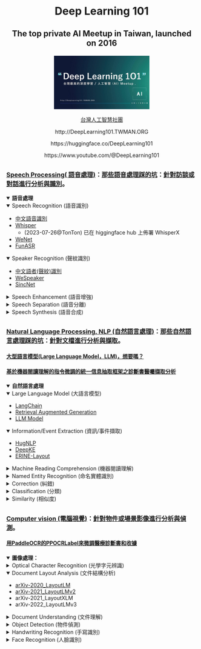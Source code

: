 # <p align="center">Deep Learning 101</a></p>

## <p align="center">The top private AI Meetup in Taiwan, launched on 2016</a></p>

<p align="center">
<img src="./images/DeepLearning101.JPG" width="50%" />

<p align="center">
<a href="https://www.facebook.com/groups/525579498272187/">台灣人工智慧社團</a>
</p>

<p align="center">
http://DeepLearning101.TWMAN.ORG
<p align="center">
https://huggingface.co/DeepLearning101  
<p align="center">
https://www.youtube.com/@DeepLearning101

##

### [Speech Processing( 語音處理)](https://github.com/Deep-Learning-101/Speech-Processing-Paper)：**[那些語音處理踩的坑](https://blog.twman.org/2021/04/ASR.html)**：[針對訪談或對話進行分析與識別](https://www.twman.org/AI/ASR)。

<details open>
<summary><strong>語音處理</strong></summary>
  
  <details open>
  <summary>Speech Recognition (語音識別)</summary>

  - [中文語音識別](https://www.twman.org/AI/ASR)
  - [Whisper](https://github.com/Deep-Learning-101/Speech-Processing-Paper/blob/main/Whisper.md)
    - (2023-07-26@TonTon) 已在 higgingface hub 上佈署 WhisperX
  - [WeNet](https://github.com/Deep-Learning-101/Speech-Processing-Paper/blob/main/WeNet.md)
  - [FunASR](https://github.com/Deep-Learning-101/Speech-Processing-Paper/blob/main/FunASR.md)

  </details>

  <details open>
  <summary>Speaker Recognition (聲紋識別)</summary>

  - [中文語者(聲紋)識別](https://www.twman.org/AI/ASR/SpeakerRecognition)
  - [WeSpeaker](https://github.com/Deep-Learning-101/Speech-Processing-Paper/blob/main/WeSpeaker.md)
  - [SincNet](https://github.com/Deep-Learning-101/Speech-Processing-Paper/blob/main/SincNet.md)

  </details>

  <details close>
  <summary>Speech Enhancement (語音增強)</summary>

  - [中文語音增強(去噪)](https://www.twman.org/AI/ASR/SpeechEnhancement)
  - [Denoiser](https://github.com/Deep-Learning-101/Speech-Processing-Paper/blob/main/Denoiser.md)

  </details>

  <details close>
  <summary>Speech Separation (語音分離)</summary>

  - [中文語者分離(分割)](https://www.twman.org/AI/ASR/SpeechSeparation)
  - [Mossformer](https://github.com/Deep-Learning-101/Speech-Processing-Paper/blob/main/Mossformer.md)
  - [TOLD@FASR](https://github.com/alibaba-damo-academy/FunASR/tree/main/egs/callhome/TOLD)
    - [TOLD能對混疊語音建模的說話人日誌框架](https://zhuanlan.zhihu.com/p/650346578))

  </details>

  <details close>
  <summary>Speech Synthesis (語音合成)</summary>

  - [清華大學LightGrad-TTS，且流式實現](https://zhuanlan.zhihu.com/p/656012430)：https://github.com/thuhcsi/LightGrad
  - [出門問問MeetVoice, 讓合成聲音以假亂真](https://zhuanlan.zhihu.com/p/92903377)
  - [VALL-E：微軟全新語音合成模型可以在3秒內復制任何人的聲音](https://zhuanlan.zhihu.com/p/598473227)
  - [BLSTM-RNN、Deep Voice、Tacotron…你都掌握了吗？一文总结语音合成必备经典模型（一）](https://new.qq.com/rain/a/20221204A02GIT00)
  - [Tacotron2、GST、Glow-TTS、Flow-TTS…你都掌握了吗？一文总结语音合成必备经典模型（二）](https://cloud.tencent.com/developer/article/2250062)
  - Bark：https://github.com/suno-ai/bark
      - [最強文本轉語音工具：Bark，本地安裝+雲端部署+在線體驗詳細教程](https://zhuanlan.zhihu.com/p/630900585)
      - [使用Transformers 優化文本轉語音模型Bark](https://zhuanlan.zhihu.com/p/651951136)

  </details>
</details>

##

### [Natural Language Processing, NLP (自然語言處理)](https://github.com/Deep-Learning-101/Natural-Language-Processing-Paper)：**[那些自然語言處理踩的坑](https://blog.twman.org/2021/04/NLP.html)**：[針對文檔進行分析與擷取](https://www.twman.org/AI/NLP)。

#### [大型語言模型(Large Language Model，LLM)，想要嗎？](https://blog.twman.org/2023/04/GPT.html)
#### [基於機器閱讀理解的指令微調的統一信息抽取框架之診斷書醫囑擷取分析](https://blog.twman.org/2023/07/HugIE.html)

<details open>
<summary><strong>自然語言處理</strong></summary>

  <details open>
  <summary>Large Language Model (大語言模型)</summary>

  - [LangChain](https://github.com/Deep-Learning-101/Natural-Language-Processing-Paper#langchain)
  - [Retrieval Augmented Generation](https://github.com/Deep-Learning-101/Natural-Language-Processing-Paper#rag)
  - [LLM Model](https://github.com/Deep-Learning-101/Natural-Language-Processing-Paper#llm-%E6%A8%A1%E5%9E%8B%E4%BB%8B%E7%B4%B9)

  </details>
  
  <details open>
  <summary>Information/Event Extraction (資訊/事件擷取)</summary>

  - [HugNLP](https://github.com/Deep-Learning-101/Natural-Language-Processing-Paper/blob/main/HugNLP.md)
  - [DeepKE](https://github.com/Deep-Learning-101/Natural-Language-Processing-Paper/blob/main/DeepKE.md)
  - [ERINE-Layout](https://github.com/Deep-Learning-101/Natural-Language-Processing-Paper/blob/main/ERNIE-Layout.md)

  </details>

  <details close>
  <summary>Machine Reading Comprehension (機器閱讀理解)</summary>
  </details>

  <details close>
  <summary>Named Entity Recognition (命名實體識別)</summary>
  </details>

  <details close>
  <summary>Correction (糾錯)</summary>
  </details>

  <details close>
  <summary>Classification (分類)</summary>
  </details>

  <details close>
  <summary>Similarity (相似度)</summary>
  </details>

</details>  




##

### [Computer vision (電腦視覺)](https://www.twman.org/AI/CV)：[針對物件或場景影像進行分析與偵測](https://github.com/Deep-Learning-101/Computer-Vision-Paper)。

#### [用PaddleOCR的PPOCRLabel來微調醫療診斷書和收據](https://blog.twman.org/2023/07/wsl.html)


<details open>
<summary><strong>圖像處理：</strong></summary>

  <details close>
  <summary>Optical Character Recognition (光學字元辨識)</summary>

  - PaddleOCR

  </details>

  <details open>
  <summary>Document Layout Analysis (文件結構分析)</summary>

  - [arXiv-2020_LayoutLM](https://github.com/Deep-Learning-101/Computer-Vision-Paper/blob/main/LayoutLM.md)
  - [arXiv-2021_LayoutLMv2](https://github.com/Deep-Learning-101/Computer-Vision-Paper/blob/main/LayoutLMv2.md)
  - arXiv-2021_LayoutXLM
  - arXiv-2022_LayoutLMv3
    
  </details>

  <details close>
  <summary>Document Understanding (文件理解)</summary>    
  </details>

  <details close>
  <summary>Object Detection (物件偵測)</summary>
  </details>

  <details close>
  <summary>Handwriting Recognition (手寫識別)</summary>
  </details>

  <details close>
  <summary>Face Recognition (人臉識別)</summary>   
  </details>

</details>